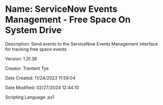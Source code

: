 ﻿# Name: ServiceNow Events Management - Free Space On System Drive

Description: Send events to the ServiceNow Events Management interface for tracking free space events

Version: 1.31.36

Creator: Trentent Tye

Date Created: 11/24/2023 11:59:04

Date Modified: 02/27/2024 12:44:10

Scripting Language: ps1

